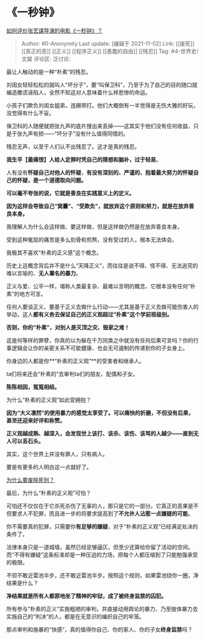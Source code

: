 # 《一秒钟》
[如何评价张艺谋导演的电影《一秒钟》？](https://www.zhihu.com/question/284643087/answer/1602395391)

> Author: #0-Anonymity
> Last update: [编辑于 2021-11-02]
> Link: [[废死]] [[真正的恶]] [[正义]] [[程序正义]] [[愚蠢的自由]] [[残忍]]
> Tag: #4-世界史/文娱
> 评论区:
> 泛讨论:

最让人触动的是一种“朴素”的残忍。

刘闺女轻轻松松的就叫人“坏分子”，要“叫保卫科”，乃至于为了自己的目的随口就编造撒谎诬陷人，全然不知这对人意味着什么样悲惨的命运。

小孩子们欺负刘闺女姐弟，连踢带打。他们大概倒有一半觉得是无伤大雅的好玩，没觉得有什么不妥。

保卫科的人随便就把张九声的底片搜出来丢掉——这其实于他们没有任何收益，只是于张九声有损——“坏分子”没有什么值得同情的。

残忍无声，以至于人们认不出残忍了。这才是真的残忍。

**我生平【最痛恨】人给人定罪时凭自己的猜想和脑补，过于轻易**。

人有没有**怀疑自己对他人的怀疑**，**有没有深刻的、严谨的、抱着最大努力的怀疑自己的怀疑，是一个道德取向问题。**

**可以毫不夸张的说，它就是善良在实践意义上的定义。**

**因为这样会导致自己“窝囊”、“受欺负”，就放弃这个原则和努力，就是在放弃善良本身。**

我理解人为什么会这样做、要这样做，但是这样做仍然是在放弃善良本身。

受到这种冤屈的痛苦是多么刻骨和煎熬，没有受过的人，根本无法体会。

我极其不喜欢“朴素的正义感”这个概念。

历史上这概念背后并不是什么“天降正义”，而往往是说不得、怪不得、无法追究的难以言喻的、**无人署名的暴力**。

正义与爱、公平一样，堪称人类最复杂、最难以言明的概念、它根本没有任何“朴素”的地方可言。

任何人要谈正义、要基于正义去做什么行动——尤其是基于正义去做可能伤害人的举动，这人**都有义务去保证自己的正义观超过“朴素”这个学前班级别。**

**否则，你的“朴素”，对别人是灭顶之灾、毁家之难！**

这是何等样的罪孽，你真的以为躲在千万同类之中就没有任何后果可言吗？你的行事逻辑会让你的亲密关系不可能健康、也会无可遏制的传递到你的子女身上。

你身边的人都是你**“朴素的正义观”**的受害者和继承人。

ta们将来还会“朴素的”去审判ta们的朋友、配偶和子女。

**陈陈相因，冤冤相结。**

为什么“朴素的正义观”如此受拥抱？

**因为“大义凛然”的使用暴力的感觉太享受了。可以痛快的折磨，不但没有后果，甚至还迎来好评和称赞。**

**正义观越成熟、越深入，会发现世上该打、该杀、该伤、该骂的人越少——直到无人可以丢石头。**

其实，这个世界上并没有罪人，只有病人。

要是有更多的人明白这一点就好了。

[为什么要废除死刑？](https://www.zhihu.com/question/20023973/answer/651499343)

最后，为什么“朴素的正义观”可怕？

可怕还不仅仅在于它杀死杀伤了无辜的人，那只是它的一部分。它真正的恶果是不但要求人不犯罪，而且进一步的将要求提高到了**不允许人沾惹一点嫌疑的可能**。

你不需要真的犯罪，只需要你**有足够的嫌疑**，对于“朴素的正义观”已经满足处决的条件了。

法律本身只是一道城墙，虽然已经足够逼仄，但至少还算给你留了活动的空间。而“不得有嫌疑”这条标准却是一种压迫的力场，把每个人都压缩到了只能勉强承受的极限。

不但不敢近雷池半步，还不敢近雷池半步。按照这个规则，如果雷池绕你一圈，净结果是什么？

**净结果就是所有人都原地坐了精神的牢狱，成了被终身监禁的囚犯。**

所有参与“朴素的正义”实施粗陋的审判，并直接动用舆论的暴力、乃至肢体暴力去实施自己的“判决”的人，都是在无意识的编织自己的牢笼。

那点审判和施暴的“快感”，真的值得你自己、你的家人、你的子女**终身监禁**吗？
